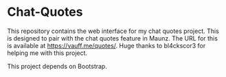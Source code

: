 # Chat-Quotes

This repository contains the web interface for my chat quotes project. This is designed to pair with the chat quotes feature in Maunz. The URL for this is available at https://vauff.me/quotes/. Huge thanks to bl4ckscor3 for helping me with this project.

This project depends on Bootstrap.
